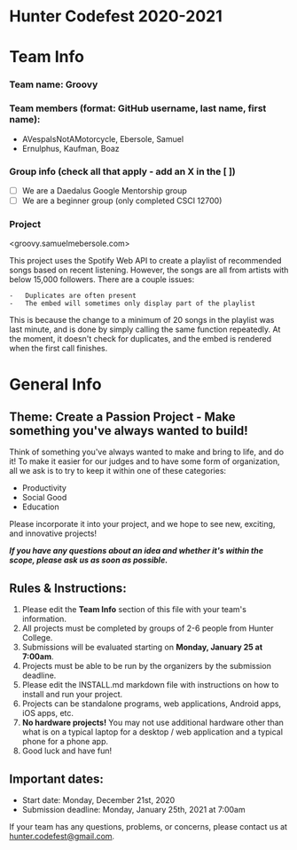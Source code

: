 # Hunter Codefest 2020-2021

# Team Info
### Team name: Groovy
### Team members (format: GitHub username, last name, first name):
- AVespaIsNotAMotorcycle, Ebersole, Samuel
- Ernulphus, Kaufman, Boaz

### Group info (check all that apply - add an X in the [ ])
- [ ] We are a Daedalus Google Mentorship group
- [ ] We are a beginner group (only completed CSCI 12700)

### Project

<groovy.samuelmebersole.com>

This project uses the Spotify Web API to create a playlist of recommended songs based on recent listening. However, the songs are all from artists with below 15,000 followers. There are a couple issues:

    -   Duplicates are often present
    -   The embed will sometimes only display part of the playlist
    
This is because the change to a minimum of 20 songs in the playlist was last minute, and is done by simply calling the same function repeatedly. At the moment, it doesn't check for duplicates, and the embed is rendered when the first call finishes.

# General Info
## Theme: Create a Passion Project - Make something you've always wanted to build!
Think of something you've always wanted to make and bring to life, and do it! To make it easier for our judges and to have some form of organization, all we ask is to try to keep it within one of these categories:
-   Productivity
-   Social Good
-   Education
    
Please incorporate it into your project, and we hope to see new, exciting, and innovative projects!

*__If you have any questions about an idea and whether it's within the scope, please ask us as soon as possible.__*

## Rules & Instructions:

1. Please edit the **Team Info** section of this file with your team's information.
2. All projects must be completed by groups of 2-6 people from Hunter College.
3. Submissions will be evaluated starting on **Monday, January 25 at 7:00am**.
4. Projects must be able to be run by the organizers by the submission deadline.
5. Please edit the INSTALL.md markdown file with instructions on how to install and run your project. 
6. Projects can be standalone programs, web applications, Android apps,  iOS apps, etc.
7. **No hardware projects!** You may not use additional hardware other than what is on a typical laptop for a desktop / web application and a typical phone for a phone app.
8. Good luck and have fun!

## Important dates:
- Start date: Monday, December 21st, 2020
- Submission deadline: Monday, January 25th, 2021 at 7:00am

If your team has any questions, problems, or concerns, please contact us at hunter.codefest@gmail.com.

